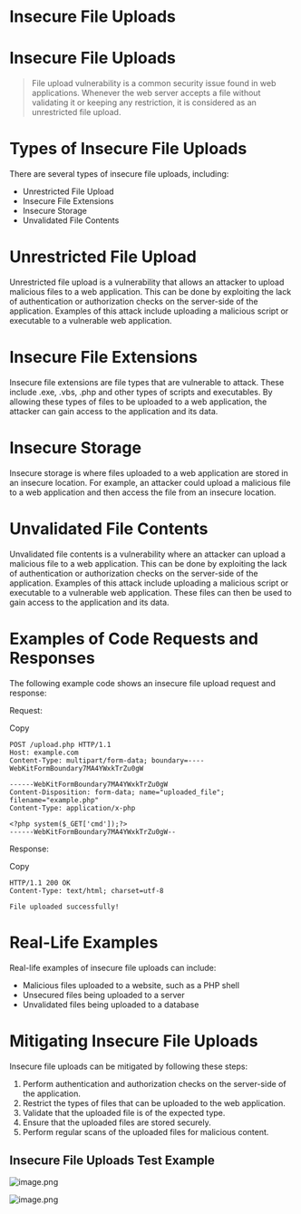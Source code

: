 # Insecure File Uploads

[](https://rkive.gitbook.io/~gitbook/image?url=https%3A%2F%2F3577347090-files.gitbook.io%2F%7E%2Ffiles%2Fv0%2Fb%2Fgitbook-x-prod.appspot.com%2Fo%2Fspaces%252FWrIcinZ87qSasUAtuqcU%252Fuploads%252FwWhGgIeyGSi22rZeFZKi%252Fimage.png%3Falt%3Dmedia%26token%3D4c515365-9395-4c5e-9ef5-c57a0ee6b8a6&width=768&dpr=4&quality=100&sign=5365d3aa&sv=2)

# **Insecure File Uploads**

> File upload vulnerability is a common security issue found in web applications. Whenever the web server accepts a file without validating it or keeping any restriction, it is considered as an unrestricted file upload.
> 

# **Types of Insecure File Uploads**

There are several types of insecure file uploads, including:

- Unrestricted File Upload
- Insecure File Extensions
- Insecure Storage
- Unvalidated File Contents

# **Unrestricted File Upload**

Unrestricted file upload is a vulnerability that allows an attacker to upload malicious files to a web application. This can be done by exploiting the lack of authentication or authorization checks on the server-side of the application. Examples of this attack include uploading a malicious script or executable to a vulnerable web application.

# **Insecure File Extensions**

Insecure file extensions are file types that are vulnerable to attack. These include .exe, .vbs, .php and other types of scripts and executables. By allowing these types of files to be uploaded to a web application, the attacker can gain access to the application and its data.

# **Insecure Storage**

Insecure storage is where files uploaded to a web application are stored in an insecure location. For example, an attacker could upload a malicious file to a web application and then access the file from an insecure location.

# **Unvalidated File Contents**

Unvalidated file contents is a vulnerability where an attacker can upload a malicious file to a web application. This can be done by exploiting the lack of authentication or authorization checks on the server-side of the application. Examples of this attack include uploading a malicious script or executable to a vulnerable web application. These files can then be used to gain access to the application and its data.

# **Examples of Code Requests and Responses**

The following example code shows an insecure file upload request and response:

Request:

Copy

```
POST /upload.php HTTP/1.1
Host: example.com
Content-Type: multipart/form-data; boundary=----WebKitFormBoundary7MA4YWxkTrZu0gW

------WebKitFormBoundary7MA4YWxkTrZu0gW
Content-Disposition: form-data; name="uploaded_file"; filename="example.php"
Content-Type: application/x-php

<?php system($_GET['cmd']);?>
------WebKitFormBoundary7MA4YWxkTrZu0gW--

```

Response:

Copy

```
HTTP/1.1 200 OK
Content-Type: text/html; charset=utf-8

File uploaded successfully!

```

# **Real-Life Examples**

Real-life examples of insecure file uploads can include:

- Malicious files uploaded to a website, such as a PHP shell
- Unsecured files being uploaded to a server
- Unvalidated files being uploaded to a database

# **Mitigating Insecure File Uploads**

Insecure file uploads can be mitigated by following these steps:

1. Perform authentication and authorization checks on the server-side of the application.
2. Restrict the types of files that can be uploaded to the web application.
3. Validate that the uploaded file is of the expected type.
4. Ensure that the uploaded files are stored securely.
5. Perform regular scans of the uploaded files for malicious content.

## Insecure File Uploads Test Example

![image.png](image.png)

![image.png](image%201.png)